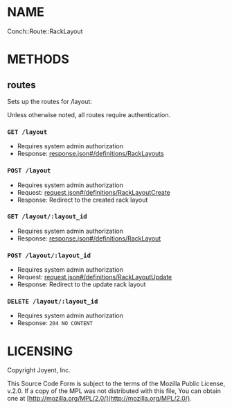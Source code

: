 # NAME

Conch::Route::RackLayout

# METHODS

## routes

Sets up the routes for /layout:

Unless otherwise noted, all routes require authentication.

### `GET /layout`

- Requires system admin authorization
- Response: [response.json#/definitions/RackLayouts](../json-schema/response.json#/definitions/RackLayouts)

### `POST /layout`

- Requires system admin authorization
- Request: [request.json#/definitions/RackLayoutCreate](../json-schema/request.json#/definitions/RackLayoutCreate)
- Response: Redirect to the created rack layout

### `GET /layout/:layout_id`

- Requires system admin authorization
- Response: [response.json#/definitions/RackLayout](../json-schema/response.json#/definitions/RackLayout)

### `POST /layout/:layout_id`

- Requires system admin authorization
- Request: [request.json#/definitions/RackLayoutUpdate](../json-schema/request.json#/definitions/RackLayoutUpdate)
- Response: Redirect to the update rack layout

### `DELETE /layout/:layout_id`

- Requires system admin authorization
- Response: `204 NO CONTENT`

# LICENSING

Copyright Joyent, Inc.

This Source Code Form is subject to the terms of the Mozilla Public License,
v.2.0. If a copy of the MPL was not distributed with this file, You can obtain
one at [http://mozilla.org/MPL/2.0/](http://mozilla.org/MPL/2.0/).
